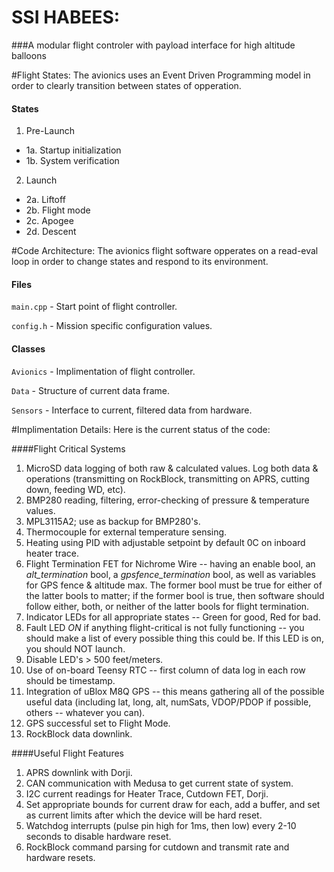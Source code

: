 # SSI HABEES:
###A modular flight controler with payload interface for high altitude balloons

#Flight States:
The avionics uses an Event Driven Programming model in order to clearly transition between states of opperation.

#### States
1. Pre-Launch  
 - 1a. Startup  initialization
 - 1b. System verification
2. Launch
 - 2a. Liftoff
 - 2b. Flight mode
 - 2c. Apogee
 - 2d. Descent

#Code Architecture:
The avionics flight software opperates on a read-eval loop in order to change states and respond to its environment.

#### Files
`main.cpp` - Start point of flight controller.

`config.h` - Mission specific configuration values.

#### Classes
`Avionics` - Implimentation of flight controller.

`Data` - Structure of current data frame.

`Sensors` - Interface to current, filtered data from hardware.

#Implimentation Details:
Here is the current status of the code:

####Flight Critical Systems
1. MicroSD data logging of both raw & calculated values. Log both data & operations (transmitting on RockBlock, transmitting on APRS, cutting down, feeding WD, etc).
2. BMP280 reading, filtering, error-checking of pressure & temperature values.
3. MPL3115A2; use as backup for BMP280's.
4. Thermocouple for external temperature sensing.
5. Heating using PID with adjustable setpoint by default 0C on inboard heater trace.
6. Flight Termination FET for Nichrome Wire -- having an enable bool, an *alt_termination* bool, a *gpsfence_termination* bool, as well as variables for GPS fence & altitude max. The former bool must be true for either of the latter bools to matter; if the former bool is true, then software should follow either, both, or neither of the latter bools for flight termination.
7. Indicator LEDs for all appropriate states -- Green for good, Red for bad.
8. Fault LED *ON* if anything flight-critical is not fully functioning -- you should make a list of every possible thing this could be. If this LED is on, you should NOT launch.
9. Disable LED's > 500 feet/meters.
10. Use of on-board Teensy RTC -- first column of data log in each row should be timestamp.
11. Integration of uBlox M8Q GPS -- this means gathering all of the possible useful data (including lat, long, alt, numSats, VDOP/PDOP if possible, others -- whatever you can).
12. GPS successful set to Flight Mode.
13. RockBlock data downlink.

####Useful Flight Features
1. APRS downlink with Dorji.
2. CAN communication with Medusa to get current state of system.
3. I2C current readings for Heater Trace, Cutdown FET, Dorji.
4. Set appropriate bounds for current draw for each, add a buffer, and set as current limits after which the device will be hard reset.
5. Watchdog interrupts (pulse pin high for 1ms, then low) every 2-10 seconds to disable hardware reset.
6. RockBlock command parsing for cutdown and transmit rate and hardware resets.
